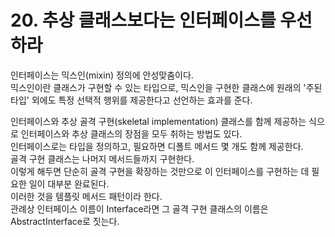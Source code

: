 # 20. 추상 클래스보다는 인터페이스를 우선하라

인터페이스는 믹스인(mixin) 정의에 안성맞춤이다.  
믹스인이란 클래스가 구현할 수 있는 타입으로, 믹스인을 구현한 클래스에 원래의 '주된 타입' 외에도 특정 선택적 행위를 제공한다고 선언하는 효과를 준다.

인터페이스와 추상 골격 구현(skeletal implementation) 클래스를 함께 제공하는 식으로 인터페이스와 추상 클래스의 장점을 모두 취하는 방법도 있다.  
인터페이스로는 타입을 정의하고, 필요하면 디폴트 메서드 몇 개도 함께 제공한다.  
골격 구현 클래스는 나머지 메서드들까지 구현한다.  
이렇게 해두면 단순히 골격 구현을 확장하는 것만으로 이 인터페이스를 구현하는 데 필요한 일이 대부분 완료된다.  
이러한 것을 템플릿 메서드 패턴이라 한다.  
관례상 인터페이스 이름이 Interface라면 그 골격 구현 클래스의 이름은 AbstractInterface로 짓는다.
